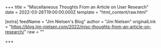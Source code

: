 
+++
title = "Miscellaneous Thoughts From an Article on User Research"
date = 2022-03-26T19:00:00.000Z
template = "html_content/raw.html"

[extra]
feedName = "Jim Nielsen's Blog"
author = "Jim Nielsen"
originalLink = "https://blog.jim-nielsen.com/2022/misc-thoughts-from-an-article-on-research/"
raw = ""

+++

